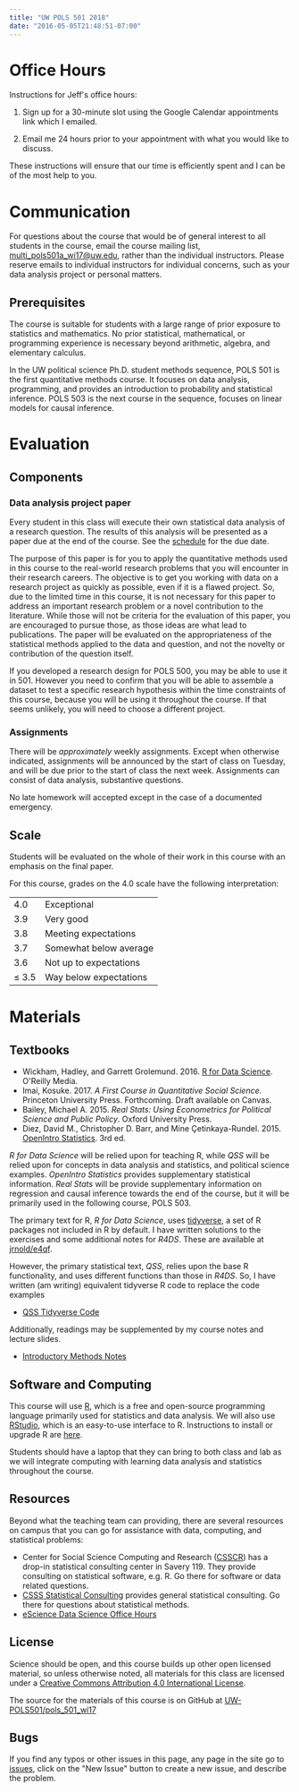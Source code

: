 ```yaml
---
title: "UW POLS 501 2018"
date: "2016-05-05T21:48:51-07:00"
---
```


# Office Hours

Instructions for Jeff's office hours:

1. Sign up for a 30-minute slot using the Google Calendar appointments link which I emailed.

2. Email me 24 hours prior to your appointment with what you would like to discuss.

These instructions will ensure that our time is efficiently spent and I can be of the most help to you.


# Communication

For questions about the course that would be of general interest to all students in the course, email the course mailing list, [multi_pols501a_wi17@uw.edu](mailto:multi_pols501a_wi17@uw.edu), rather than the individual instructors.
Please reserve emails to individual instructors for individual concerns, such as your data analysis project or personal matters.


## Prerequisites

The course is suitable for students with a large range of prior exposure to statistics and mathematics.
No prior statistical, mathematical, or programming experience is necessary beyond arithmetic, algebra, and elementary calculus.

In the UW political science Ph.D. student methods sequence, POLS 501 is the first quantitative methods course.
It focuses on data analysis, programming, and provides an introduction to probability and statistical inference.
POLS 503 is the next course in the sequence, focuses on linear models for causal inference.


# Evaluation

## Components

### Data analysis project paper

Every student in this class will execute their own statistical data analysis of a research question.
The results of this analysis will be presented as a paper due at the end of the course. See the [schedule](/schedule/#finals-period) for the due date.

The purpose of this paper is for you to apply the quantitative methods used in this course to the real-world research problems that you will encounter in their research careers.
The objective is to get you working with data on a research project as quickly as possible, even if it is a flawed project.
So, due to the limited time in this course, it is not necessary for this paper to address an important research problem or a novel contribution to the literature.
While those will not be criteria for the evaluation of this paper, you are encouraged to pursue those, as those ideas are what lead to publications.
The paper will be evaluated on the appropriateness of the statistical methods applied to the data and question, and not the novelty or contribution of the question itself.

If you developed a research design for POLS 500, you may be able to use it in 501.
However you need to confirm that you will be able to assemble a dataset to test a specific research hypothesis within the time constraints of this course, because you will be using it throughout the course.
If that seems unlikely, you will need to choose a different project.


### Assignments

There will be *approximately* weekly assignments.
Except when otherwise indicated, assignments will be announced by the start of class on Tuesday, and will be due prior to the start of class the next week.
Assignments can consist of data analysis, substantive questions.

No late homework will accepted except in the case of a documented emergency.

## Scale

Students will be evaluated on the whole of their work in this course with an emphasis on the final paper.

For this course, grades on the 4.0 scale have the following interpretation:

<table class = "table table-striped">
<tr><td>4.0</td><td>Exceptional</td></tr>
<tr><td>3.9</td><td>Very good</td></tr>
<tr><td>3.8</td><td>Meeting expectations</td></tr>
<tr><td>3.7</td><td>Somewhat below average</td></tr>
<tr><td>3.6</td><td>Not up to expectations</td></tr>
<tr><td>&le; 3.5</td><td>Way below expectations</td></tr>
</table>


# Materials

## Textbooks

- Wickham, Hadley, and Garrett Grolemund. 2016. [R for Data Science](http://r4ds.had.co.nz/). O'Reilly Media.
- Imai, Kosuke. 2017. *A First Course in Quantitative Social Science.* Princeton University Press. Forthcoming. Draft available on Canvas.
- Bailey, Michael A. 2015. *Real Stats: Using Econometrics for Political Science and Public Policy*. Oxford University Press.
- Diez, David M., Christopher D. Barr, and Mine Çetinkaya-Rundel. 2015. [OpenIntro Statistics](https://www.openintro.org/stat/textbook.php). 3rd ed.

*R for Data Science* will be relied upon for teaching R, while *QSS* will be relied upon for concepts in data analysis and statistics, and political science examples. *OpenIntro Statistics* provides supplementary statistical information. *Real Stats* will be provide supplementary information on regression and causal inference towards the end of the course, but it will be primarily used in the following course, POLS 503.

The primary text for R, *R for Data Science*, uses [tidyverse](https://github.com/tidyverse/tidyverse), a set of R packages not included in R by default. 
I have written solutions to the exercises and some additional notes for *R4DS*.
These are available at [jrnold/e4qf](https://jrnold.github.io/e4qf/).

However, the primary statistical text, *QSS*, relies upon the base R functionality, and uses different functions than those in *R4DS*. 
So, I have written (am writing) equivalent tidyverse R code to replace the code examples 

- [QSS Tidyverse Code](https://jrnold.github.io/qss-tidy/)

Additionally, readings may be supplemented by my course notes and lecture slides.

- [Introductory Methods Notes](https://github.com/jrnold/intro-methods-notes)


## Software and Computing

This course will use [R](https://www.r-project.org/), which is a free and open-source programming language primarily used for statistics and data analysis. We will also use [RStudio](https://www.rstudio.com/), which is an easy-to-use interface to R.
Instructions to install or upgrade R are [here](install.html).

Students should have a laptop that they can bring to both class and lab as we will integrate computing with learning data analysis and statistics throughout the course.


## Resources

Beyond what the teaching team can providing, there are several resources on campus that you can go for assistance with data, computing, and statistical problems:

-  Center for Social Science Computing and Research ([CSSCR](http://julius.csscr.washington.edu/about/consulting.html)) has a drop-in statistical consulting center in Savery 119. They provide consulting on statistical software, e.g. R. Go there for software or data related questions.
- [CSSS Statistical Consulting](https://www.csss.washington.edu/consulting) provides general statistical consulting. Go there for questions about statistical methods.
- [eScience Data Science Office Hours](http://escience.washington.edu/office-hours/)


## License

Science should be open, and this course builds up other open licensed material, so unless otherwise noted, all materials for this class are licensed under a <a rel="license" href="https://creativecommons.org/licenses/by/4.0/">Creative Commons Attribution 4.0 International License</a>.

The source for the materials of this course is on GitHub at <a href="https://github.com/UW-POLS501/pols_501_wi17">UW-POLS501/pols_501_wi17</a>

## Bugs

If you find any typos or other issues in this page, any page in the site go to [issues](https://github.com/UW-POLS501/pols_501_wi17/issues), click on the "New Issue" button to create a new issue, and describe the problem.
